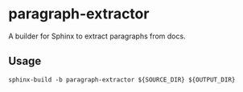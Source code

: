 # paragraph-extractor

A builder for Sphinx to extract paragraphs from docs.


## Usage

```
sphinx-build -b paragraph-extractor ${SOURCE_DIR} ${OUTPUT_DIR}
```
